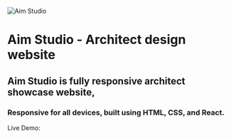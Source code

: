 ![Aim Studio](https://images.unsplash.com/photo-1600585154340-be6161a56a0c?q=80&w=2370&auto=format&fit=crop&ixlib=rb-4.0.3&ixid=M3wxMjA3fDB8MHxwaG90by1wYWdlfHx8fGVufDB8fHx8fA%3D%3D)

# Aim Studio - Architect design website

## Aim Studio is fully responsive architect showcase website,

### Responsive for all devices, built using HTML, CSS, and React.

Live Demo:

